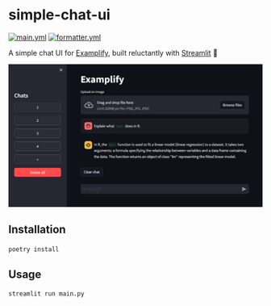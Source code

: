 # simple-chat-ui

[![main.yml](https://github.com/winstxnhdw/simple-chat-ui/actions/workflows/main.yml/badge.svg)](https://github.com/winstxnhdw/simple-chat-ui/actions/workflows/main.yml)
[![formatter.yml](https://github.com/winstxnhdw/simple-chat-ui/actions/workflows/formatter.yml/badge.svg)](https://github.com/winstxnhdw/simple-chat-ui/actions/workflows/formatter.yml)

A simple chat UI for [Examplify](https://github.com/winstxnhdw/Examplify), built reluctantly with [Streamlit](https://streamlit.io/) 🤮

<div align="center">
    <img alt="Screenshot of the Streamlit website"
         src="resources/screenshot.png"
    />
</div>

## Installation

```bash
poetry install
```

## Usage

```bash
streamlit run main.py
```

